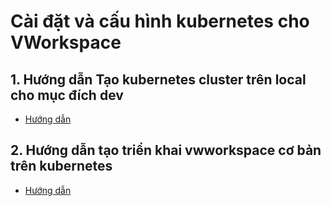 # Cài đặt và cấu hình kubernetes cho VWorkspace

## 1. Hướng dẫn Tạo kubernetes cluster trên local cho mục đích dev
- [Hướng dẫn](vagrant-script/vagrant-guide.md)

## 2. Hướng dẫn tạo triển khai vwworkspace cơ bản trên kubernetes
- [Hướng dẫn](kubenetes-vworkspace/vworkspace-kube-deploy-guide.md)
